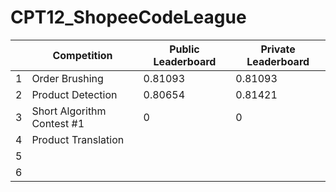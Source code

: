 # CPT12_ShopeeCodeLeague

|   | Competition                | Public Leaderboard | Private Leaderboard |
|---|----------------------------|--------------------|---------------------|
| 1 | Order Brushing             | 0.81093            | 0.81093             |
| 2 | Product Detection          | 0.80654            | 0.81421             |
| 3 | Short Algorithm Contest #1 | 0                  | 0                   |
| 4 | Product Translation        |                    |                     |
| 5 |                            |                    |                     |
| 6 |                            |                    |                     |
